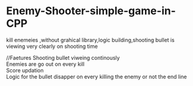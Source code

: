 # Enemy-Shooter-simple-game-in-CPP
kill enemeies ,without grahical library,logic building,shooting bullet is viewing very clearly on shooting time

//Faetures
 Shooting bullet viweing continously    
 Enemies are go out on every kill     
 Score updation    
 Logic for the bullet disapper on every killing the enemy or not the end line    
